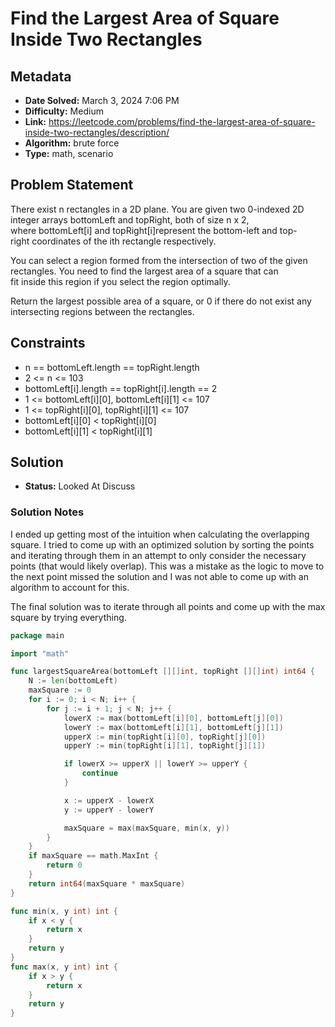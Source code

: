 # Find the Largest Area of Square Inside Two Rectangles

## Metadata

- **Date Solved:** March 3, 2024 7:06 PM
- **Difficulty:** Medium
- **Link:** https://leetcode.com/problems/find-the-largest-area-of-square-inside-two-rectangles/description/
- **Algorithm:** brute force
- **Type:** math, scenario

## Problem Statement

There exist n rectangles in a 2D plane. You are given two 0-indexed 2D integer arrays bottomLeft and topRight, both of size n x 2, where bottomLeft[i] and topRight[i]represent the bottom-left and top-right coordinates of the ith rectangle respectively.

You can select a region formed from the intersection of two of the given rectangles. You need to find the largest area of a square that can fit inside this region if you select the region optimally.

Return the largest possible area of a square, or 0 if there do not exist any intersecting regions between the rectangles.

## Constraints


- n == bottomLeft.length == topRight.length
- 2 <= n <= 103
- bottomLeft[i].length == topRight[i].length == 2
- 1 <= bottomLeft[i][0], bottomLeft[i][1] <= 107
- 1 <= topRight[i][0], topRight[i][1] <= 107
- bottomLeft[i][0] < topRight[i][0]
- bottomLeft[i][1] < topRight[i][1]

## Solution

- **Status:** Looked At Discuss

### Solution Notes

I ended up getting most of the intuition when calculating the overlapping square. I tried to come up with an optimized solution by sorting the points and iterating through them in an attempt to only consider the necessary points (that would likely overlap). This was a mistake as the logic to move to the next point missed the solution and I was not able to come up with an algorithm to account for this.

The final solution was to iterate through all points and come up with the max square by trying everything.


```go
package main

import "math"

func largestSquareArea(bottomLeft [][]int, topRight [][]int) int64 {
	N := len(bottomLeft)
	maxSquare := 0
	for i := 0; i < N; i++ {
		for j := i + 1; j < N; j++ {
			lowerX := max(bottomLeft[i][0], bottomLeft[j][0])
			lowerY := max(bottomLeft[i][1], bottomLeft[j][1])
			upperX := min(topRight[i][0], topRight[j][0])
			upperY := min(topRight[i][1], topRight[j][1])

			if lowerX >= upperX || lowerY >= upperY {
				continue
			}

			x := upperX - lowerX
			y := upperY - lowerY

			maxSquare = max(maxSquare, min(x, y))
		}
	}
	if maxSquare == math.MaxInt {
		return 0
	}
	return int64(maxSquare * maxSquare)
}

func min(x, y int) int {
	if x < y {
		return x
	}
	return y
}
func max(x, y int) int {
	if x > y {
		return x
	}
	return y
}
```
